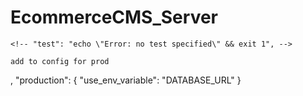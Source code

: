 # EcommerceCMS_Server

    <!-- "test": "echo \"Error: no test specified\" && exit 1", -->

    add to config for prod
  ,
  "production": {
    "use_env_variable": "DATABASE_URL"
  }